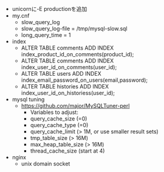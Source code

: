 - unicornに-E productionを追加
- my.cnf
    - slow_query_log
    - slow_query_log-file = /tmp/mysql-slow.sql
    - long_query_time = 1
- index
    - ALTER TABLE comments ADD INDEX index_product_id_on_comments(product_id);
    - ALTER TABLE comments ADD INDEX index_user_id_on_comments(user_id);
    - ALTER TABLE users ADD INDEX index_email_password_on_users(email,password);
    - ALTER TABLE histories ADD INDEX index_user_id_on_historiess(user_id);
- mysql tuning
    - https://github.com/major/MySQLTuner-perl
        - Variables to adjust:
        - query_cache_size (=0)
        - query_cache_type (=0)
        - query_cache_limit (> 1M, or use smaller result sets)
        - tmp_table_size (> 16M)
        - max_heap_table_size (> 16M)
        - thread_cache_size (start at 4)
- nginx
    - unix domain socket
